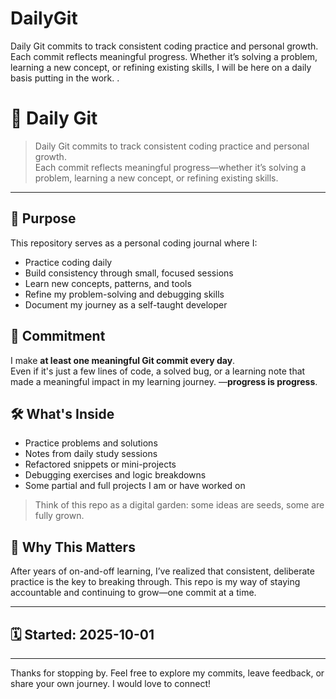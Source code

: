 # DailyGit
Daily Git commits to track consistent coding practice and personal growth. Each commit reflects meaningful progress. Whether it’s solving a problem, learning a new concept, or refining existing skills, I will be here on a daily basis putting in the work. .


# 🧠 Daily Git

> Daily Git commits to track consistent coding practice and personal growth.  
> Each commit reflects meaningful progress—whether it’s solving a problem, learning a new concept, or refining existing skills.

---

## 📌 Purpose

This repository serves as a personal coding journal where I:

- Practice coding daily
- Build consistency through small, focused sessions
- Learn new concepts, patterns, and tools
- Refine my problem-solving and debugging skills
- Document my journey as a self-taught developer

## 🔁 Commitment

I make **at least one meaningful Git commit every day**.  
Even if it's just a few lines of code, a solved bug, or a learning note that made a meaningful impact in my learning journey. —**progress is progress**.

## 🛠️ What's Inside

- Practice problems and solutions
- Notes from daily study sessions
- Refactored snippets or mini-projects
- Debugging exercises and logic breakdowns
- Some partial and full projects I am or have worked on

> Think of this repo as a digital garden: some ideas are seeds, some are fully grown.

## 🚀 Why This Matters

After years of on-and-off learning, I’ve realized that consistent, deliberate practice is the key to breaking through. This repo is my way of staying accountable and continuing to grow—one commit at a time.

---

## 🗓️ Started: 2025-10-01

---

Thanks for stopping by. Feel free to explore my commits, leave feedback, or share your own journey. I would love to connect! 
